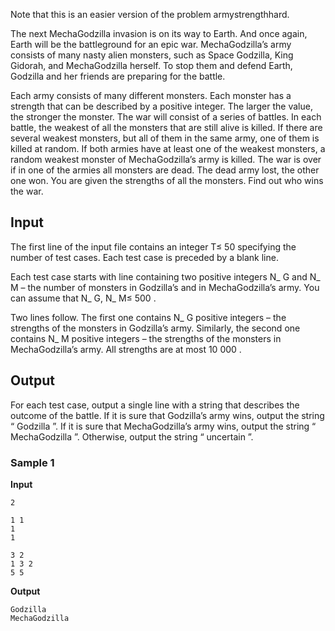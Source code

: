 Note that this is an easier version of the problem
armystrengthhard.

The next MechaGodzilla invasion is on its way to Earth. And
once again, Earth will be the battleground for an epic war.
MechaGodzilla’s army consists of many nasty alien monsters,
such as Space Godzilla, King Gidorah, and MechaGodzilla
herself. To stop them and defend Earth, Godzilla and her
friends are preparing for the battle.

Each army consists of many different monsters. Each monster
has a strength that can be described by a positive integer. The
larger the value, the stronger the monster. The war will
consist of a series of battles. In each battle, the weakest of
all the monsters that are still alive is killed. If there are
several weakest monsters, but all of them in the same army, one
of them is killed at random. If both armies have at least one
of the weakest monsters, a random weakest monster of
MechaGodzilla’s army is killed. The war is over if in one of
the armies all monsters are dead. The dead army lost, the other
one won. You are given the strengths of all the monsters. Find
out who wins the war.

## Input
The first line of the input file contains an integer T≤ 50 specifying the
number of test cases. Each test case is preceded by a blank
line.

Each test case starts with line containing two positive
integers N_ G and N_ M – the number of
monsters in Godzilla’s and in MechaGodzilla’s army. You can
assume that N_ G, N_ M≤
500 .

Two lines follow. The first one contains N_ G positive integers – the
strengths of the monsters in Godzilla’s army. Similarly, the
second one contains N_ M positive integers – the strengths of the monsters in
MechaGodzilla’s army. All strengths are at most 10 000 .

## Output
For each test case, output a single line with a string that
describes the outcome of the battle. If it is sure that
Godzilla’s army wins, output the string “ Godzilla ”. If it is sure that MechaGodzilla’s army
wins, output the string “ MechaGodzilla ”.
Otherwise, output the string “ uncertain ”.

### Sample 1
**Input**
```text
2

1 1
1
1

3 2
1 3 2
5 5
```
**Output**
```text
Godzilla
MechaGodzilla
```
